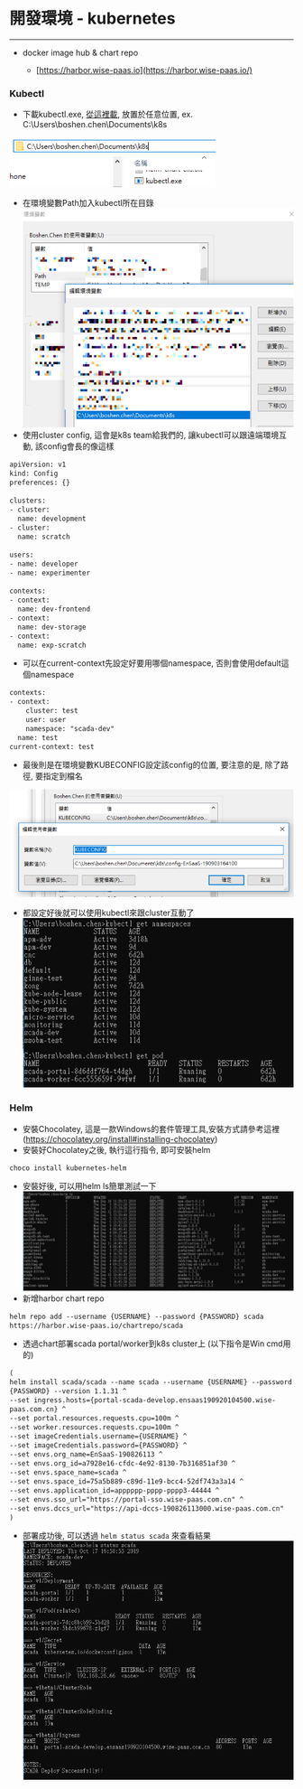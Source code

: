 # 開發環境 - kubernetes

---

* docker image hub & chart repo

  * [https://harbor.wise-paas.io](https://harbor.wise-paas.io/)

### Kubectl
- 下載kubectl.exe, [從這裡載](https://kubernetes.io/docs/tasks/tools/install-kubectl/#install-kubectl-on-windows), 放置於任意位置, ex. C:\Users\boshen.chen\Documents\k8s

![](/assets/kubectlpath.png)
- 在環境變數Path加入kubectl所在目錄
![](/assets/kubectlpathenv_mask.png)
- 使用cluster config, 這會是k8s team給我們的, 讓kubectl可以跟遠端環境互動, 該config會長的像這樣

```
apiVersion: v1
kind: Config
preferences: {}

clusters:
- cluster:
  name: development
- cluster:
  name: scratch

users:
- name: developer
- name: experimenter

contexts:
- context:
  name: dev-frontend
- context:
  name: dev-storage
- context:
  name: exp-scratch
```

- 可以在current-context先設定好要用哪個namespace, 否則會使用default這個namespace

```
contexts:
- context:
    cluster: test
    user: user
    namespace: "scada-dev"
  name: test
current-context: test
```
- 最後則是在環境變數KUBECONFIG設定該config的位置, 要注意的是, 除了路徑, 要指定到檔名

![](/assets/kubeconfig.PNG)


- 都設定好後就可以使用kubectl來跟cluster互動了
![](/assets/kubectlusage.PNG)

### Helm
* 安裝Chocolatey, 這是一款Windows的套件管理工具,安裝方式請參考這裡 (https://chocolatey.org/install#installing-chocolatey)
* 安裝好Chocolatey之後, 執行這行指令, 即可安裝helm
```
choco install kubernetes-helm
```
* 安裝好後, 可以用helm ls簡單測試一下
![](/assets/helmls.PNG)
* 新增harbor chart repo
```
helm repo add --username {USERNAME} --password {PASSWORD} scada https://harbor.wise-paas.io/chartrepo/scada
```
* 透過chart部署scada portal/worker到k8s cluster上 (以下指令是Win cmd用的)
```
(
helm install scada/scada --name scada --username {USERNAME} --password {PASSWORD} --version 1.1.31 ^
--set ingress.hosts={portal-scada-develop.ensaas190920104500.wise-paas.com.cn} ^
--set portal.resources.requests.cpu=100m ^
--set worker.resources.requests.cpu=100m ^
--set imageCredentials.username={USERNAME} ^
--set imageCredentials.password={PASSWORD} ^
--set envs.org_name=EnSaaS-190826113 ^
--set envs.org_id=a7928e16-cfdc-4e92-8130-7b316851af30 ^
--set envs.space_name=scada ^
--set envs.space_id=75a5b889-c89d-11e9-bcc4-52df743a3a14 ^
--set envs.application_id=apppppp-pppp-pppp3-44444 ^
--set envs.sso_url="https://portal-sso.wise-paas.com.cn" ^
--set envs.dccs_url="https://api-dccs-190826113000.wise-paas.com.cn"
)
```
* 部署成功後, 可以透過 `helm status scada` 來查看結果
![](/assets/helmstatus.PNG)

